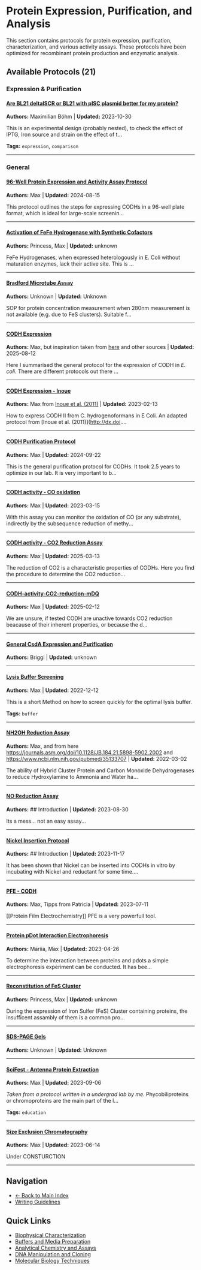 # Protein Expression, Purification, and Analysis

This section contains protocols for protein expression, purification, characterization, and various activity assays. These protocols have been optimized for recombinant protein production and enzymatic analysis.

## Available Protocols (21)

### Expression & Purification

#### [Are BL21 deltaISCR or BL21 with pISC plasmid better for my protein?](deltaISCR-or-pISC.md)
**Authors:** Maximilian Böhm | **Updated:** 2023-10-30

This is an experimental design (probably nested), to check the effect of IPTG, Iron source and strain on the effect of t...

**Tags:** `expression`, `comparison`

---

### General

#### [96-Well Protein Expression and Activity Assay Protocol](96-well-Expression-and-Activity.md)
**Authors:** Max | **Updated:** 2024-08-15

This protocol outlines the steps for expressing CODHs in a 96-well plate format, which is ideal for large-scale screenin...

---

#### [Activation of FeFe Hydrogenase with Synthetic Cofactors](Activation-of-FeFe-Hydrogenase-with-Synthetic-Cofactors.md)
**Authors:** Princess, Max | **Updated:** unknown

FeFe Hydrogenases, when expressed heterologously in E. Coli without maturation enzymes, lack their active site. This is ...

---

#### [Bradford Microtube Assay](Bradford-Microtube-Assay.md)
**Authors:** Unknown | **Updated:** Unknown

SOP for protein concentration measurement when 280nm measurement is not available (e.g. due to FeS clusters). Suitable f...

---

#### [CODH Expression](CODH-Expression.md)
**Authors:** Max, but inspiration taken from [here](https://pubs.acs.org/doi/full/10.1021/acsami.2c09547) and other sources | **Updated:** 2025-08-12

Here I summarised the general protocol for the expression of CODH in *E. coli*. There are different protocols out there ...

---

#### [CODH Expression - Inoue](CODH-Expression-Inoue.md)
**Authors:** Max from [Inoue et al. (2011)](http://dx.doi.org/10.1271/bbb.110159) | **Updated:** 2023-02-13

How to express CODH II from C. hydrogenoformans in E Coli. An adapted protocol from [Inoue et al. (2011)](http://dx.doi....

---

#### [CODH Purification Protocol](CODH-purification.md)
**Authors:** Max | **Updated:** 2024-09-22

This is the general purification protocol for CODHs. It took 2.5 years to optimize in our lab. It is very important to b...

---

#### [CODH activity - CO oxidation](CODH-activity-CO-oxidation.md)
**Authors:** Max | **Updated:** 2023-03-15

With this assay you can monitor the oxidation of CO (or any substrate), indirectly by the subsequence reduction of methy...

---

#### [CODH activity - CO2 Reduction Assay](CODH-activity-CO2-reduction.md)
**Authors:** Max | **Updated:** 2025-03-13

The reduction of CO2 is a characteristic properties of CODHs. Here you find the procedure to determine the CO2 reduction...

---

#### [CODH-activity-CO2-reduction-mDQ](CODH-activity-CO2-reduction-mDQ.md)
**Authors:** Max | **Updated:** 2025-02-12

We are unsure, if tested CODH are unactive towards CO2 reduction beacause of their inherent properties, or because the d...

---

#### [General CsdA Expression and Purification](General-CsdA-Expression-and-Purification-B.md)
**Authors:** Briggi | **Updated:** unknown

---

#### [Lysis Buffer Screening](Lysis-Buffer-Screening.md)
**Authors:** Max | **Updated:** 2022-12-12

This is a short Method on how to screen quickly for the optimal lysis buffer.

**Tags:** `buffer`

---

#### [NH2OH Reduction Assay](NH2OH-Reduction-Assay.md)
**Authors:** Max, and from here https://journals.asm.org/doi/10.1128/JB.184.21.5898-5902.2002 and https://www.ncbi.nlm.nih.gov/pubmed/35133707 | **Updated:** 2022-03-02

The ability of Hybrid Cluster Protein and Carbon Monoxide Dehydrogenases to reduce Hydroxylamine to Ammonia and Water ha...

---

#### [NO Reduction Assay](NO-Reduction-Assay.md)
**Authors:** ## Introduction | **Updated:** 2023-08-30

Its a mess... not an easy assay...

---

#### [Nickel Insertion Protocol](Nicke-Insertion-Protocol.md)
**Authors:** ## Introduction | **Updated:** 2023-11-17

It has been shown that Nickel can be inserted into CODHs in vitro by incubating with Nickel and reductant for some time....

---

#### [PFE - CODH](PFE-CODH.md)
**Authors:** Max, Tipps from Patricia | **Updated:** 2023-07-11

[[Protein Film Electrochemistry]] PFE is a very powerfull tool.

---

#### [Protein pDot Interaction Electrophoresis](Protein-pDot-Interaction-Electrophoresis.md)
**Authors:** Mariia, Max | **Updated:** 2023-04-26

To determine the interaction between proteins and pdots a simple electrophoresis experiment can be conducted. It has bee...

---

#### [Reconstitution of FeS Cluster](Reconstitution-of-FeS-Cluster.md)
**Authors:** Princess, Max | **Updated:** unknown

During the expression of Iron Sulfer (FeS) Cluster containing proteins, the insufficent assambly of them is a common pro...

---

#### [SDS-PAGE Gels](SDS-PAGE.md)
**Authors:** Unknown | **Updated:** Unknown

---

#### [SciFest - Antenna Protein Extraction](SciFest-Antenna-Protein.md)
**Authors:** Max | **Updated:** 2023-09-06

*Taken from a protocol written in a undergrad lab by me.* Phycobiliproteins or chromoproteins are the main part of the l...

**Tags:** `education`

---

#### [Size Exclusion Chromatography](SEC.md)
**Authors:** Max | **Updated:** 2023-06-14

Under CONSTURCTION

---


## Navigation

- [← Back to Main Index](../README.md)
- [Writing Guidelines](../Writing-Guide.md)

## Quick Links

- [Biophysical Characterization](../Biophysics/)
- [Buffers and Media Preparation](../Buffers/)
- [Analytical Chemistry and Assays](../Chemistry/)
- [DNA Manipulation and Cloning](../Dna/)
- [Molecular Biology Techniques](../Molbio/)
